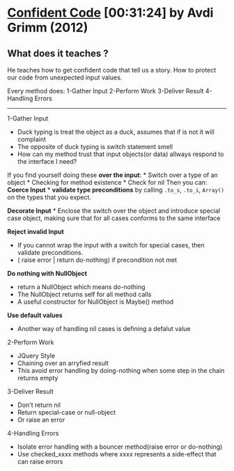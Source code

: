 # [Confident Code](avdi-grimm/confident-ruby.md) [00:31:24] by **Avdi Grimm** (2012)


## What does it teaches ?

He teaches how to get confident code that tell us a story.
How to protect our code from unexpected input values.

Every method does:
1-Gather Input
2-Perform Work
3-Deliver Result
4-Handling Errors

-----------------------

1-Gather Input
  * Duck typing is treat the object as a duck, assumes that if is not it will complaint
  * The opposite of duck typing is switch statement smell
  * How can my method trust that input objects(or data) allways respond to the interface I need?

  If you find yourself doing these __over the input__:
    * Switch over a type of an object
    * Checking for method existence
    * Check for nil
  Then you can:
  __Coerce Input__
    * __validate type preconditions__ by calling `.to_s`, `.to_i`, `Array()` on the types that you expect.

__Decorate Input__
    * Enclose the switch over the object and introduce special case object,
       making sure that for all cases conforms to the same interface

__Reject invalid Input__
  * If you cannot wrap the input with a switch for special cases, then validate preconditions.
  * ( raise error | return do-nothing) if precondition not met

__Do nothing with NullObject__
  * return a NullObject which means do-nothing
  * The NullObject returns self for all method calls
  * A useful constructor for NullObject is Maybe() method

__Use default values__
  * Another way of handling nil cases is defining a defalut value

2-Perform Work
* JQuery Style
* Chaining over an arryfied result
* This avoid error handling by doing-nothing when some step in the chain returns empty

3-Deliver Result
* Don't return nil
* Return special-case or null-object
* Or raise an error

4-Handling Errors
* Isolate error handling with a bouncer method(raise error or do-nothing)
* Use checked_xxxx methods where xxxx represents a side-effect that can raise errors
